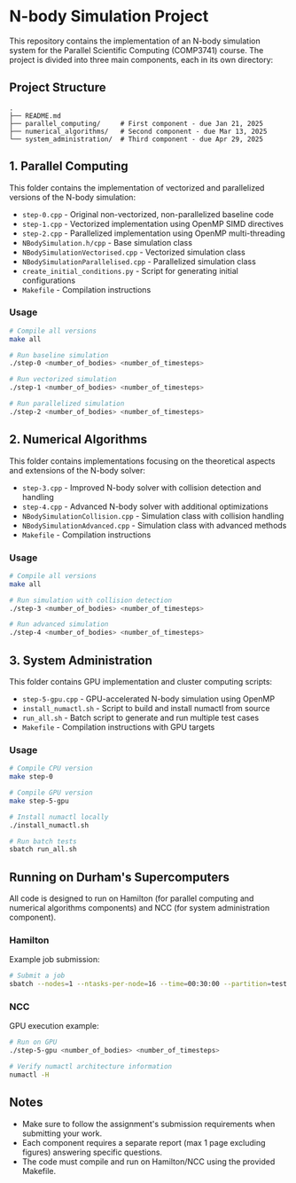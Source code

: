 # N-body Simulation Project

This repository contains the implementation of an N-body simulation system for the Parallel Scientific Computing (COMP3741) course. The project is divided into three main components, each in its own directory:

## Project Structure

```
.
├── README.md
├── parallel_computing/     # First component - due Jan 21, 2025
├── numerical_algorithms/   # Second component - due Mar 13, 2025
└── system_administration/  # Third component - due Apr 29, 2025
```

## 1. Parallel Computing

This folder contains the implementation of vectorized and parallelized versions of the N-body simulation:

- `step-0.cpp` - Original non-vectorized, non-parallelized baseline code
- `step-1.cpp` - Vectorized implementation using OpenMP SIMD directives
- `step-2.cpp` - Parallelized implementation using OpenMP multi-threading
- `NBodySimulation.h/cpp` - Base simulation class
- `NBodySimulationVectorised.cpp` - Vectorized simulation class
- `NBodySimulationParallelised.cpp` - Parallelized simulation class
- `create_initial_conditions.py` - Script for generating initial configurations
- `Makefile` - Compilation instructions

### Usage

```bash
# Compile all versions
make all

# Run baseline simulation
./step-0 <number_of_bodies> <number_of_timesteps>

# Run vectorized simulation
./step-1 <number_of_bodies> <number_of_timesteps>

# Run parallelized simulation
./step-2 <number_of_bodies> <number_of_timesteps>
```

## 2. Numerical Algorithms

This folder contains implementations focusing on the theoretical aspects and extensions of the N-body solver:

- `step-3.cpp` - Improved N-body solver with collision detection and handling
- `step-4.cpp` - Advanced N-body solver with additional optimizations
- `NBodySimulationCollision.cpp` - Simulation class with collision handling
- `NBodySimulationAdvanced.cpp` - Simulation class with advanced methods
- `Makefile` - Compilation instructions

### Usage

```bash
# Compile all versions
make all

# Run simulation with collision detection
./step-3 <number_of_bodies> <number_of_timesteps>

# Run advanced simulation
./step-4 <number_of_bodies> <number_of_timesteps>
```

## 3. System Administration

This folder contains GPU implementation and cluster computing scripts:

- `step-5-gpu.cpp` - GPU-accelerated N-body simulation using OpenMP
- `install_numactl.sh` - Script to build and install numactl from source
- `run_all.sh` - Batch script to generate and run multiple test cases
- `Makefile` - Compilation instructions with GPU targets

### Usage

```bash
# Compile CPU version
make step-0

# Compile GPU version
make step-5-gpu

# Install numactl locally
./install_numactl.sh

# Run batch tests
sbatch run_all.sh
```

## Running on Durham's Supercomputers

All code is designed to run on Hamilton (for parallel computing and numerical algorithms components) and NCC (for system administration component).

### Hamilton

Example job submission:

```bash
# Submit a job
sbatch --nodes=1 --ntasks-per-node=16 --time=00:30:00 --partition=test ./run_job.sh
```

### NCC

GPU execution example:

```bash
# Run on GPU
./step-5-gpu <number_of_bodies> <number_of_timesteps>

# Verify numactl architecture information
numactl -H
```

## Notes

- Make sure to follow the assignment's submission requirements when submitting your work.
- Each component requires a separate report (max 1 page excluding figures) answering specific questions.
- The code must compile and run on Hamilton/NCC using the provided Makefile.